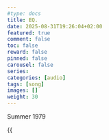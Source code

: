 ```yaml
---
#type: docs 
title: EQ.
date: 2025-08-31T19:26:04+02:00
featured: true
comment: false
toc: false
reward: false
pinned: false
carousel: false
series:
categories: [audio]
tags: [song]
images: []
weight: 30 
---
```


Summer 1979

{{<audio src="eq.mp3" caption="eq">}}

<!--more-->




